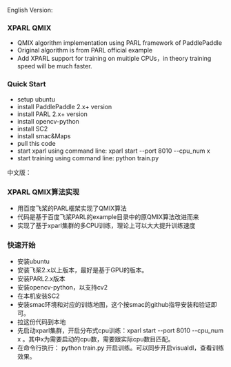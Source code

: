 English Version:
### XPARL QMIX
* QMIX algorithm implementation using PARL framework of PaddlePaddle
* Original algorithm is from PARL official example
* Add XPARL support for training on muitiple CPUs，in theory training speed will be much faster.
### Quick Start
* setup ubuntu
* install PaddlePaddle 2.x+ version
* install PARL 2.x+ version
* install opencv-python
* install SC2
* install smac&Maps
* pull this code
* start xparl using command line: xparl start --port 8010 --cpu_num x
* start training using command line: python train.py

中文版：
### XPARL QMIX算法实现
* 用百度飞桨的PARL框架实现了QMIX算法
* 代码是基于百度飞桨PARL的example目录中的原QMIX算法改进而来
* 实现了基于xparl集群的多CPU训练，理论上可以大大提升训练速度

### 快速开始
* 安装ubuntu
* 安装飞桨2.x以上版本，最好是基于GPU的版本。
* 安装PARL2.x版本
* 安装opencv-python，以支持cv2
* 在本机安装SC2
* 安装smac环境和对应的训练地图，这个按smac的github指导安装和验证即可。
* 拉这份代码到本地
* 先启动xparl集群，开启分布式cpu训练：xparl start --port 8010 --cpu_num x 。其中x为需要启动的cpu数，需要跟实际cpu数目匹配。
* 在命令行执行： python train.py 开启训练。可以同步开启visualdl，查看训练效果。



